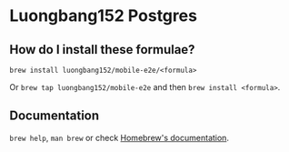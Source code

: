 # Luongbang152 Postgres

## How do I install these formulae?

`brew install luongbang152/mobile-e2e/<formula>`

Or `brew tap luongbang152/mobile-e2e` and then `brew install <formula>`.

## Documentation

`brew help`, `man brew` or check [Homebrew's documentation](https://docs.brew.sh).
